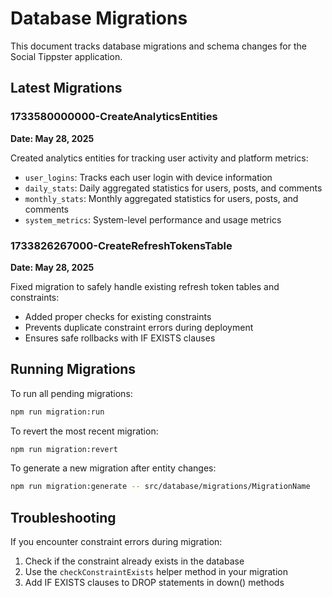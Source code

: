# Database Migrations

This document tracks database migrations and schema changes for the Social Tippster application.

## Latest Migrations

### 1733580000000-CreateAnalyticsEntities

**Date: May 28, 2025**

Created analytics entities for tracking user activity and platform metrics:

- `user_logins`: Tracks each user login with device information
- `daily_stats`: Daily aggregated statistics for users, posts, and comments
- `monthly_stats`: Monthly aggregated statistics for users, posts, and comments
- `system_metrics`: System-level performance and usage metrics

### 1733826267000-CreateRefreshTokensTable

**Date: May 28, 2025**

Fixed migration to safely handle existing refresh token tables and constraints:

- Added proper checks for existing constraints
- Prevents duplicate constraint errors during deployment
- Ensures safe rollbacks with IF EXISTS clauses

## Running Migrations

To run all pending migrations:

```bash
npm run migration:run
```

To revert the most recent migration:

```bash
npm run migration:revert
```

To generate a new migration after entity changes:

```bash
npm run migration:generate -- src/database/migrations/MigrationName
```

## Troubleshooting

If you encounter constraint errors during migration:

1. Check if the constraint already exists in the database
2. Use the `checkConstraintExists` helper method in your migration
3. Add IF EXISTS clauses to DROP statements in down() methods
